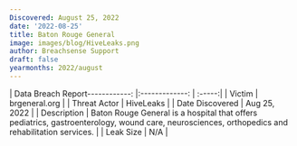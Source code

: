 ```yaml
---
Discovered: August 25, 2022
date: '2022-08-25'
title: Baton Rouge General
image: images/blog/HiveLeaks.png
author: Breachsense Support
draft: false
yearmonths: 2022/august
---
```


| Data Breach Report------------:     |:-------------:    | :-----:|
| Victim      | brgeneral.org      | 
| Threat Actor      | HiveLeaks      | 
| Date Discovered      | Aug 25, 2022      | 
| Description      | Baton Rouge General is a hospital that offers pediatrics, gastroenterology, wound care, neurosciences, orthopedics and rehabilitation services.      | 
| Leak Size      | N/A      | 


